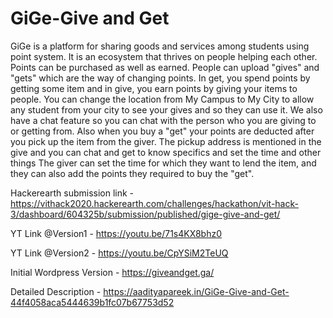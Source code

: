# GiGe-Give and Get
GiGe is a platform for sharing goods and services among students using point system. It is an ecosystem that thrives on people helping each other.
Points can be purchased as well as earned. People can upload "gives" and "gets" which are the way of changing points. 
In get, you spend points by getting some item and in give, you earn points by giving your items to people.
You can change the location from My Campus to My City to allow any student from your city to see your gives and so they can use it. 
We also have a chat feature so you can chat with the person who you are giving to or getting from. Also when you buy a "get" your points are deducted after you pick up the item from the giver. The pickup address is mentioned in the give and you can chat and get to know specifics and set the time and other things
The giver can set the time for which they want to lend the item, and they can also add the points they required to buy the "get".


Hackerearth submission link - https://vithack2020.hackerearth.com/challenges/hackathon/vit-hack-3/dashboard/604325b/submission/published/gige-give-and-get/

YT Link @Version1 - https://youtu.be/71s4KX8bhz0

YT Link @Version2 - https://youtu.be/CpYSiM2TeUQ

Initial Wordpress Version - https://giveandget.ga/

Detailed Description - https://aadityapareek.in/GiGe-Give-and-Get-44f4058aca5444639b1fc07b67753d52
